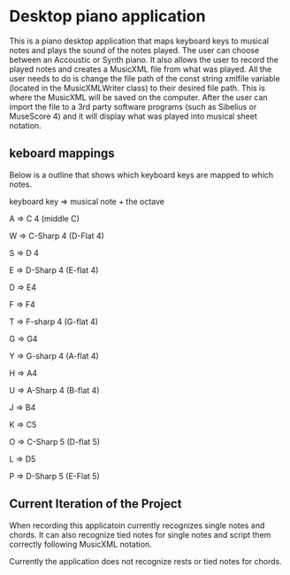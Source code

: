 # Desktop piano application
This is a piano desktop application that maps keyboard keys to musical notes and plays the sound of the notes played. The user can choose between an Accoustic or Synth piano. It also allows the user to record the played notes and creates a MusicXML file from what was played. 
All the user needs to do is change the file path of the const string xmlfile variable (located in the MusicXMLWriter class) to their desired file path. This is where the MusicXML will be saved on the computer. After the user
can import the file to a 3rd party software programs (such as Sibelius or MuseScore 4) and it will display what was played into musical sheet notation. 


## keboard mappings
Below is a outline that shows which keyboard keys are mapped to which notes.

keyboard key => musical note + the octave

A => C 4 (middle C)

W => C-Sharp 4 (D-Flat 4)

S => D 4

E => D-Sharp 4 (E-flat 4)

D => E4

F => F4

T => F-sharp 4 (G-flat 4)

G => G4

Y => G-sharp 4 (A-flat 4)

H => A4

U => A-Sharp 4 (B-flat 4)

J => B4

K => C5

O => C-Sharp 5 (D-flat 5)

L => D5

P => D-Sharp 5 (E-Flat 5)

## Current Iteration of the Project
When recording this applicatoin currently recognizes single notes and chords. It can also recognize tied notes for single notes and script them correctly following MusicXML notation. 

Currently the application does not recognize rests or tied notes for chords.






